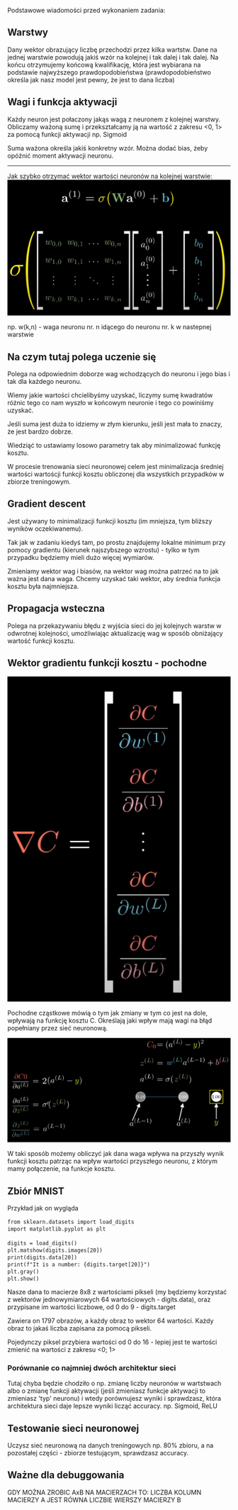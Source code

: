 Podstawowe wiadomości przed wykonaniem zadania:

## Warstwy

Dany wektor obrazujący liczbę przechodzi przez kilka wartstw.
Dane na jednej warstwie powodują jakiś wzór na kolejnej i tak dalej i tak dalej.
Na końcu otrzymujemy końcową kwalifikację, która jest wybiarana na podstawie najwyższego prawdopodobieństwa (prawdopodobieństwo określa jak nasz model jest pewny, że jest to dana liczba)

## Wagi i funkcja aktywacji

Każdy neuron jest połaczony jakąs wagą z neuronem z kolejnej warstwy.
Obliczamy ważoną sumę i przekształcamy ją na wartość z zakresu <0, 1> za pomocą funkcji aktywacji np. Sigmoid

Suma ważona określa jakiś konkretny wzór.
Można dodać bias, żeby opóźnić moment aktywacji neuronu.

---

Jak szybko otrzymać wektor wartości neuronów na kolejnej warstwie:
![](img/neurons_next_layer.png)

np. w(k,n) - waga neuronu nr. n idącego do neuronu nr. k w nastepnej warstwie

## Na czym tutaj polega uczenie się

Polega na odpowiednim doborze wag wchodzących do neuronu i jego bias i tak dla każdego neuronu.

Wiemy jakie wartości chcielibyśmy uzyskać, liczymy sumę kwadratów różnic tego co nam wyszło w końcowym neuronie i tego co powiniśmy uzyskać.

Jeśli suma jest duża to idziemy w złym kierunku, jeśli jest mała to znaczy, że jest bardzo dobrze.

Wiedziąć to ustawiamy losowo parametry tak aby minimalizować funkcję kosztu.

W procesie trenowania sieci neuronowej celem jest minimalizacja średniej wartości wartoścji funkcji kosztu obliczonej dla wszystkich przypadków w zbiorze treningowym.

## Gradient descent

Jest używany to minimalizacji funkcji kosztu (im mniejsza, tym bliższy wyników oczekiwanemu).

Tak jak w zadaniu kiedyś tam, po prostu znajdujemy lokalne minimum przy pomocy gradientu (kierunek najszybszego wzrostu) - tylko w tym przypadku będziemy mieli dużo więcej wymiarów.

Zmieniamy wektor wag i biasów, na wektor wag można patrzeć na to jak ważna jest dana waga. Chcemy uzyskać taki wektor, aby średnia funkcja kosztu była najmniejsza.

## Propagacja wsteczna

Polega na przekazywaniu błędu z wyjścia sieci do jej kolejnych warstw w odwrotnej kolejności, umożliwiając aktualizację wag w sposób obniżający wartość funkcji kosztu.

## Wektor gradientu funkcji kosztu - pochodne

![](img/derivatives.png)

Pochodne cząstkowe mówią o tym jak zmiany w tym co jest na dole, wpływają na funkcję kosztu C. Określają jaki wpływ mają wagi na błąd popełniany przez sieć neuronową.

![](img/single_deriv.png)

W taki sposób możemy obliczyć jak dana waga wpływa na przyszły wynik funkcji kosztu patrząc na wpływ wartości przyszłego neuronu, z którym mamy połączenie, na funkcje kosztu.

## Zbiór MNIST

Przykład jak on wygląda

```
from sklearn.datasets import load_digits
import matplotlib.pyplot as plt

digits = load_digits()
plt.matshow(digits.images[20])
print(digits.data[20])
print(f"It is a number: {digits.target[20]}")
plt.gray()
plt.show()
```

Nasze dana to macierze 8x8 z wartościami pikseli (my będziemy korzystać z wektorów jednowymiarowych 64 wartościowych - digits.data), oraz przypisane
im wartości liczbowe, od 0 do 9 - digits.target

Zawiera on 1797 obrazów, a każdy obraz to wektor 64 wartości. Każdy
obraz to jakaś liczba zapisana za pomocą pikseli.

Pojedynczy piksel przybiera wartości od 0 do 16 - lepiej jest te wartości zmienić na wartości z zakresu <0; 1>

### Porównanie co najmniej dwóch architektur sieci

Tutaj chyba będzie chodziło o np. zmianę liczby neuronów w wartstwach albo o zmianę funkcji aktywacji (jeśli zmieniasz funkcje aktywacji to zmieniasz 'typ' neuronu) i wtedy porównujesz wyniki i sprawdzasz, która architektura sieci daje lepsze wyniki licząć accuracy.
np. Sigmoid, ReLU

## Testowanie sieci neuronowej

Uczysz sieć neuronową na danych treningowych np. 80% zbioru, a na pozostałej części - zbiorze testującym, sprawdzasz accuracy.

## Ważne dla debuggowania

GDY MOŻNA ZROBIC AxB NA MACIERZACH TO:
LICZBA KOLUMN MACIERZY A JEST RÓWNA LICZBIE WIERSZY MACIERZY B
